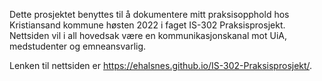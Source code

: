 Dette prosjektet benyttes til å dokumentere mitt praksisopphold hos Kristiansand kommune høsten 2022 i faget IS-302 Praksisprosjekt. Nettsiden vil i all hovedsak være en kommunikasjonskanal mot UiA, medstudenter og emneansvarlig.

Lenken til nettsiden er https://ehalsnes.github.io/IS-302-Praksisprosjekt/.